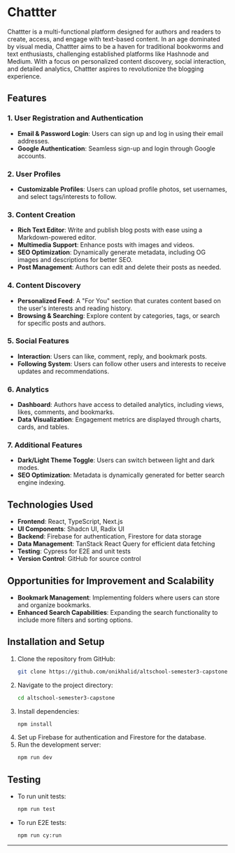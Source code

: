 
# Chattter

Chattter is a multi-functional platform designed for authors and readers to create, access, and engage with text-based content. In an age dominated by visual media, Chattter aims to be a haven for traditional bookworms and text enthusiasts, challenging established platforms like Hashnode and Medium. With a focus on personalized content discovery, social interaction, and detailed analytics, Chattter aspires to revolutionize the blogging experience.

## Features

### 1. User Registration and Authentication
- **Email & Password Login**: Users can sign up and log in using their email addresses.
- **Google Authentication**: Seamless sign-up and login through Google accounts.

### 2. User Profiles
- **Customizable Profiles**: Users can upload profile photos, set usernames, and select tags/interests to follow.

### 3. Content Creation
- **Rich Text Editor**: Write and publish blog posts with ease using a Markdown-powered editor.
- **Multimedia Support**: Enhance posts with images and videos.
- **SEO Optimization**: Dynamically generate metadata, including OG images and descriptions for better SEO.
- **Post Management**: Authors can edit and delete their posts as needed.

### 4. Content Discovery
- **Personalized Feed**: A "For You" section that curates content based on the user's interests and reading history.
- **Browsing & Searching**: Explore content by categories, tags, or search for specific posts and authors.

### 5. Social Features
- **Interaction**: Users can like, comment, reply, and bookmark posts.
- **Following System**: Users can follow other users and interests to receive updates and recommendations.

### 6. Analytics
- **Dashboard**: Authors have access to detailed analytics, including views, likes, comments, and bookmarks.
- **Data Visualization**: Engagement metrics are displayed through charts, cards, and tables.

### 7. Additional Features
- **Dark/Light Theme Toggle**: Users can switch between light and dark modes.
- **SEO Optimization**: Metadata is dynamically generated for better search engine indexing.

## Technologies Used

- **Frontend**: React, TypeScript, Next.js
- **UI Components**: Shadcn UI, Radix UI
- **Backend**: Firebase for authentication, Firestore for data storage
- **Data Management**: TanStack React Query for efficient data fetching
- **Testing**: Cypress for E2E and unit tests
- **Version Control**: GitHub for source control

## Opportunities for Improvement and Scalability
- **Bookmark Management**: Implementing folders where users can store and organize bookmarks.
- **Enhanced Search Capabilities**: Expanding the search functionality to include more filters and sorting options.

## Installation and Setup

1. Clone the repository from GitHub:
    ```bash
    git clone https://github.com/onikhalid/altschool-semester3-capstone.git
    ```
2. Navigate to the project directory:
    ```bash
    cd altschool-semester3-capstone
    ```
3. Install dependencies:
    ```bash
    npm install
    ```
4. Set up Firebase for authentication and Firestore for the database.
5. Run the development server:
    ```bash
    npm run dev
    ```

## Testing

- To run unit tests:
    ```bash
    npm run test
    ```
- To run E2E tests:
    ```bash
    npm run cy:run
    ```

---
